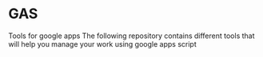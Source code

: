 # GAS
Tools for google apps
The following repository contains different tools that will help you manage your work using google apps script
